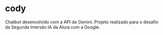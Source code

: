 # cody
Chatbot desenvolvido com a API da Gemini. Projeto realizado para o desafio da Segunda Imersão IA da Alura com a Google.
